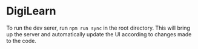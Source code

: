 # DigiLearn

To run the dev serer, run `npm run sync` in the root directory. This will bring up the server and automatically update the UI according to changes made to the code.